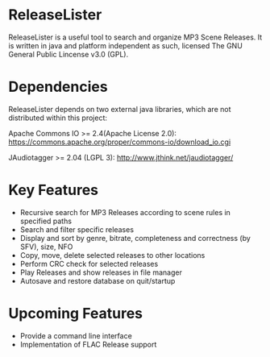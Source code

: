 ReleaseLister
=============

ReleaseLister is a useful tool to search and organize MP3 Scene Releases. It is written in 
java and platform independent as such, licensed The GNU General Public Lincense v3.0 (GPL).


Dependencies
============

ReleaseLister depends on two external java libraries, which are not distributed within this 
project:

Apache Commons IO >= 2.4(Apache License 2.0): 
https://commons.apache.org/proper/commons-io/download_io.cgi

JAudiotagger >= 2.04 (LGPL 3): http://www.jthink.net/jaudiotagger/ 


Key Features
============

- Recursive search for MP3 Releases according to scene rules in specified paths
- Search and filter specific releases
- Display and sort by genre, bitrate, completeness and correctness (by SFV), size, NFO
- Copy, move, delete selected releases to other locations
- Perform CRC check for selected releases
- Play Releases and show releases in file manager
- Autosave and restore database on quit/startup


Upcoming Features
===========

- Provide a command line interface
- Implementation of FLAC Release support
